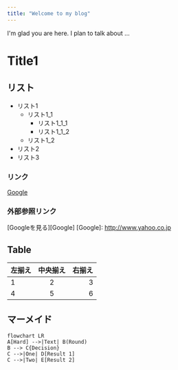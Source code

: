 ```yaml
---
title: "Welcome to my blog"
---
```


I'm glad you are here. I plan to talk about ...

# Title1

## リスト
- リスト1
    - リスト1_1
        - リスト1_1_1
        - リスト1_1_2
    - リスト1_2
- リスト2
- リスト3

### リンク
[Google](https://www.google.co.jp/)

### 外部参照リンク
[Googleを見る][Google]
[Google]: http://www.yahoo.co.jp

## Table
| 左揃え | 中央揃え | 右揃え |
|:---|:---:|---:|
|1 |2 |3 |
|4 |5 |6 |

## マーメイド
```mermaid
flowchart LR
A[Hard] -->|Text| B(Round)
B --> C{Decision}
C -->|One| D[Result 1]
C -->|Two| E[Result 2]
```
